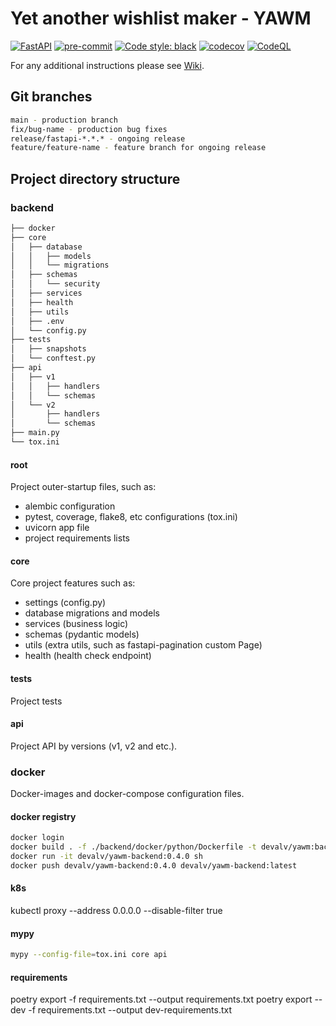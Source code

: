 # Yet another wishlist maker - YAWM

[![FastAPI](https://shields.io/static/v1?label=FastAPI&message=0.75&color=green)](https://github.com/tiangolo/fastapi)
[![pre-commit](https://img.shields.io/badge/pre--commit-enabled-brightgreen?logo=pre-commit&logoColor=white)](https://github.com/pre-commit/pre-commit)
[![Code style: black](https://img.shields.io/badge/code%20style-black-000000.svg)](https://github.com/psf/black)
[![codecov](https://codecov.io/gh/devalv/yawm/branch/main/graph/badge.svg)](https://codecov.io/gh/devalv/yawm)
[![CodeQL](https://github.com/devalv/yawm/actions/workflows/codeql-analysis.yml/badge.svg)](https://github.com/devalv/yawm/actions/workflows/codeql-analysis.yml)

For any additional instructions please see [Wiki](https://github.com/devalv/yawm/wiki).

## Git branches

```bash
main - production branch
fix/bug-name - production bug fixes
release/fastapi-*.*.* - ongoing release
feature/feature-name - feature branch for ongoing release
```

## Project directory structure

### backend

```bash
├── docker
├── core
│   ├── database
│   │   ├── models
│   │   └── migrations
│   ├── schemas
│   │   └── security
│   ├── services
│   ├── health
│   ├── utils
│   ├── .env
│   └── config.py
├── tests
│   ├── snapshots
│   └── conftest.py
├── api
│   ├── v1
│   │   ├── handlers
│   │   └── schemas
│   └── v2
│       ├── handlers
│       └── schemas
├── main.py
└── tox.ini
```

#### root

Project outer-startup files, such as:

* alembic configuration
* pytest, coverage, flake8, etc configurations (tox.ini)
* uvicorn app file
* project requirements lists

#### core

Core project features such as:

* settings (config.py)
* database migrations and models
* services (business logic)
* schemas (pydantic models)
* utils (extra utils, such as fastapi-pagination custom Page)
* health (health check endpoint)

#### tests

Project tests

#### api

Project API by versions (v1, v2 and etc.).

### docker

Docker-images and docker-compose configuration files.

#### docker registry

```bash
docker login
docker build . -f ./backend/docker/python/Dockerfile -t devalv/yawm:backend-0.4.0 -t devalv/yawm:backend:latest
docker run -it devalv/yawm-backend:0.4.0 sh
docker push devalv/yawm-backend:0.4.0 devalv/yawm-backend:latest
```

#### k8s
kubectl proxy --address 0.0.0.0 --disable-filter true

#### mypy

```bash
mypy --config-file=tox.ini core api
```

#### requirements
poetry export -f requirements.txt --output requirements.txt
poetry export --dev -f requirements.txt --output dev-requirements.txt

